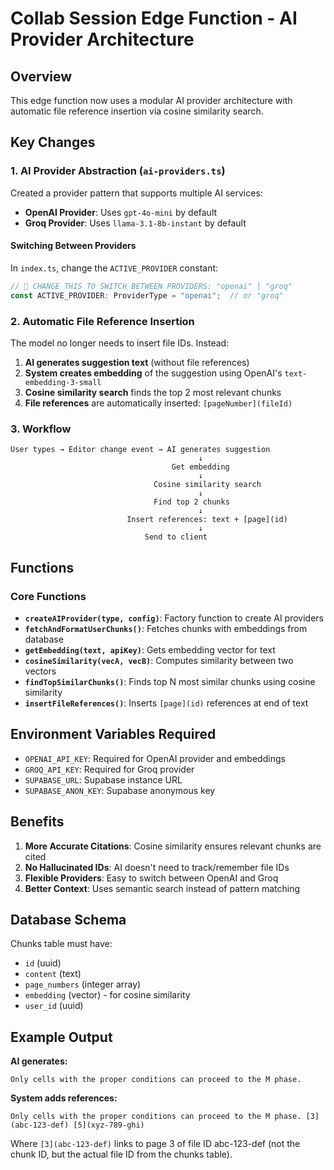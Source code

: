 # Collab Session Edge Function - AI Provider Architecture

## Overview

This edge function now uses a modular AI provider architecture with automatic file reference insertion via cosine similarity search.

## Key Changes

### 1. **AI Provider Abstraction** (`ai-providers.ts`)

Created a provider pattern that supports multiple AI services:

- **OpenAI Provider**: Uses `gpt-4o-mini` by default
- **Groq Provider**: Uses `llama-3.1-8b-instant` by default

#### Switching Between Providers

In `index.ts`, change the `ACTIVE_PROVIDER` constant:

```typescript
// 🔧 CHANGE THIS TO SWITCH BETWEEN PROVIDERS: "openai" | "groq"
const ACTIVE_PROVIDER: ProviderType = "openai";  // or "groq"
```

### 2. **Automatic File Reference Insertion**

The model no longer needs to insert file IDs. Instead:

1. **AI generates suggestion text** (without file references)
2. **System creates embedding** of the suggestion using OpenAI's `text-embedding-3-small`
3. **Cosine similarity search** finds the top 2 most relevant chunks
4. **File references** are automatically inserted: `[pageNumber](fileId)`

### 3. **Workflow**

```
User types → Editor change event → AI generates suggestion
                                          ↓
                                    Get embedding
                                          ↓
                                Cosine similarity search
                                          ↓
                                Find top 2 chunks
                                          ↓
                          Insert references: text + [page](id)
                                          ↓
                              Send to client
```

## Functions

### Core Functions

- **`createAIProvider(type, config)`**: Factory function to create AI providers
- **`fetchAndFormatUserChunks()`**: Fetches chunks with embeddings from database
- **`getEmbedding(text, apiKey)`**: Gets embedding vector for text
- **`cosineSimilarity(vecA, vecB)`**: Computes similarity between two vectors
- **`findTopSimilarChunks()`**: Finds top N most similar chunks using cosine similarity
- **`insertFileReferences()`**: Inserts `[page](id)` references at end of text

## Environment Variables Required

- `OPENAI_API_KEY`: Required for OpenAI provider and embeddings
- `GROQ_API_KEY`: Required for Groq provider
- `SUPABASE_URL`: Supabase instance URL
- `SUPABASE_ANON_KEY`: Supabase anonymous key

## Benefits

1. **More Accurate Citations**: Cosine similarity ensures relevant chunks are cited
2. **No Hallucinated IDs**: AI doesn't need to track/remember file IDs
3. **Flexible Providers**: Easy to switch between OpenAI and Groq
4. **Better Context**: Uses semantic search instead of pattern matching

## Database Schema

Chunks table must have:
- `id` (uuid)
- `content` (text)
- `page_numbers` (integer array)
- `embedding` (vector) - for cosine similarity
- `user_id` (uuid)

## Example Output

**AI generates:**
```
Only cells with the proper conditions can proceed to the M phase.
```

**System adds references:**
```
Only cells with the proper conditions can proceed to the M phase. [3](abc-123-def) [5](xyz-789-ghi)
```

Where `[3](abc-123-def)` links to page 3 of file ID abc-123-def (not the chunk ID, but the actual file ID from the chunks table).

